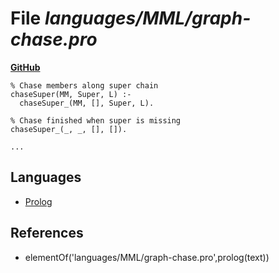 # File _languages/MML/graph-chase.pro_
**[GitHub](https://github.com/softlang/yas/blob/master/languages/MML/graph-chase.pro)**
```
% Chase members along super chain
chaseSuper(MM, Super, L) :-
  chaseSuper_(MM, [], Super, L).

% Chase finished when super is missing
chaseSuper_(_, _, [], []).

...
```

## Languages
* [Prolog](../languages/Prolog.md)

## References
* elementOf('languages/MML/graph-chase.pro',prolog(text))
